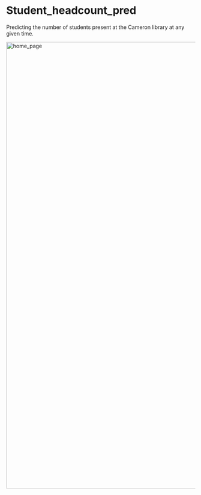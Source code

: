 # Student_headcount_pred
Predicting the number of students present at the Cameron library at any given time.


<img width="1188" alt="home_page" src="https://github.com/Rahulpreet7/Student_headcount_pred/assets/70101790/1358f7f5-fde2-4c34-b19b-713e52db3ce4">
